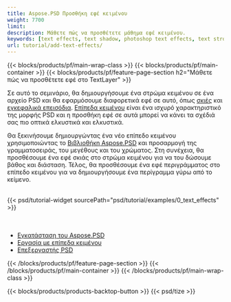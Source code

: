 ```yaml
---
title: Aspose.PSD Προσθήκη εφέ κειμένου
weight: 7700
limit: 
description: Μάθετε πώς να προσθέτετε μάθημα εφέ κειμένου.
keywords: [text effects, text shadow, photoshop text effects, text stroke, open photoshop file, psd file export, text effect psd]
url: tutorial/add-text-effects/
---
```


{{< blocks/products/pf/main-wrap-class >}}
{{< blocks/products/pf/main-container >}}
{{< blocks/products/pf/feature-page-section h2="Μάθετε πώς να προσθέτετε εφέ στο TextLayer" >}}


<a href="LINK">
</a>
<p>
Σε αυτό το σεμινάριο, θα δημιουργήσουμε ένα στρώμα κειμένου σε ένα αρχείο PSD και θα εφαρμόσουμε διαφορετικά εφέ σε αυτό, όπως <a href="https://docs.aspose.com/psd/net/shadow-effects-in-psd-file/">σκιές</a> και <a href="https://docs.aspose.com/psd/net/stroke-effect-with-color-fill/">εγκεφαλικά επεισόδια</a>. <a href="https://reference.aspose.com/psd/net/aspose.psd.fileformats.psd.layers/textlayer/">Επίπεδα κειμένου</a> είναι ένα ισχυρό χαρακτηριστικό της μορφής PSD και η προσθήκη εφέ σε αυτά μπορεί να κάνει τα σχέδιά σας πιο οπτικά ελκυστικά και ελκυστικά.
</p>

<p>
Θα ξεκινήσουμε δημιουργώντας ένα νέο επίπεδο κειμένου χρησιμοποιώντας το <a href="https://www.nuget.org/packages/Aspose.PSD">Βιβλιοθήκη Aspose.PSD</a> και προσαρμογή της γραμματοσειράς, του μεγέθους και του χρώματος. Στη συνέχεια, θα προσθέσουμε ένα εφέ σκιάς στο στρώμα κειμένου για να του δώσουμε βάθος και διάσταση. Τέλος, θα προσθέσουμε ένα εφέ περιγράμματος στο επίπεδο κειμένου για να δημιουργήσουμε ένα περίγραμμα γύρω από το κείμενο.
</p>

<br />
{{< psd/tutorial-widget sourcePath="psd/tutorial/examples/0_text_effects" >}}
<br />

<br />
<br />
<div class="code-sample">
    <ul class="link-list">
        <li class="link-item"><a href="https://docs.aspose.com/psd/net/installation/">Εγκατάσταση του Aspose.PSD</a></li>
        <li class="link-item"><a href="https://docs.aspose.com/psd/net/working-with-text-layers/">Εργασία με επίπεδα κειμένου</a></li>
        <li class="link-item"><a href="https://products.aspose.app/psd/editor/">Επεξεργαστής PSD</a></li>
    </ul>
</div>

{{< /blocks/products/pf/feature-page-section >}}
{{< /blocks/products/pf/main-container >}}
{{< /blocks/products/pf/main-wrap-class >}}

{{< blocks/products/products-backtop-button >}}
{{< psd/tize >}}
